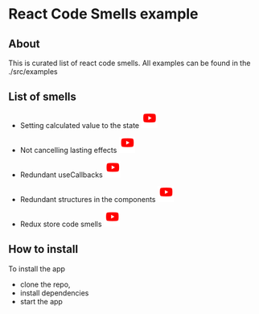 # React Code Smells example

## About

This is curated list of react code smells. All examples can be found in the ./src/examples

## List of smells

- Setting calculated value to the state [![Watch](y.svg)](https://youtu.be/TioGnP_62oA)

- Not cancelling lasting effects [![Watch](y.svg)](https://youtu.be/ldT5V0fqYdk)

- Redundant useCallbacks [![Watch](y.svg)](https://youtu.be/by2ThDcOQog)

- Redundant structures in the components [![Watch](y.svg)](https://youtu.be/vsIeKWSOQSM)

- Redux store code smells [![Watch](y.svg)](https://youtu.be/Z5jFWDOTiMw?feature=shared)

## How to install

To install the app

- clone the repo,
- install dependencies
- start the app
